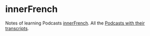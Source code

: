 # innerFrench

Notes of learning Podcasts [innerFrench](https://innerfrench.com/).
All the [Podcasts with their transcripts](https://innerfrench.com/podcast/).

